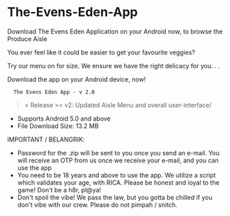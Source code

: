 # The-Evens-Eden-App
Download The Evens Eden Application on your Android now, to browse the Produce Aisle

You ever feel like it could be easier to get your favourite veggies?

Try our menu on for size. We ensure we have the right delicacy for you. . .

Download the app on your Android device,  now!


      The Evens Eden App - v 2.0

>< Release ><
v2: Updated Aisle Menu and overall user-interface/




- Supports Android 5.0 and above
- File Download Size: 13.2 MB

IMPORTANT / BELANGRIK:

- Password for the .zip will be sent to you once you send an e-mail. 
  You will receive an OTP from us once we receive your e-mail, and you can use the app
- You need to be 18 years and above to use the app.
  We utilize a script which validates your age, with RICA. 
  Please be honest and loyal to the game! Don't be a h8r, pl@ya!
- Don't spoil the vibe! We pass the law, but you gotta be chilled
  if you don't vibe with our crew. Please do not pimpah / snitch.
  
  
